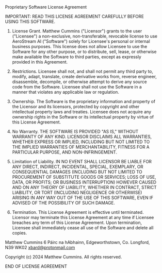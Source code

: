 Proprietary Software License Agreement

IMPORTANT: READ THIS LICENSE AGREEMENT CAREFULLY BEFORE USING THIS SOFTWARE.

1. License Grant. Matthew Cummins ("Licensor") grants to the user ("Licensee") a non-exclusive, non-transferable, revocable license to use AeroStream AI ("Software") solely for Licensee's personal or internal business purposes. This license does not allow Licensee to use the Software for any other purpose, or to distribute, sell, lease, or otherwise make available the Software to third parties, except as expressly provided in this Agreement.

2. Restrictions. Licensee shall not, and shall not permit any third party to, modify, adapt, translate, create derivative works from, reverse engineer, disassemble, decompile, or otherwise attempt to derive any source code from the Software. Licensee shall not use the Software in a manner that violates any applicable law or regulation.

3. Ownership. The Software is the proprietary information and property of the Licensor and its licensors, protected by copyright and other intellectual property laws and treaties. Licensee does not acquire any ownership rights in the Software or its intellectual property by virtue of this License Agreement.

4. No Warranty. THE SOFTWARE IS PROVIDED "AS IS," WITHOUT WARRANTY OF ANY KIND. LICENSOR DISCLAIMS ALL WARRANTIES, WHETHER EXPRESS OR IMPLIED, INCLUDING BUT NOT LIMITED TO THE IMPLIED WARRANTIES OF MERCHANTABILITY, FITNESS FOR A PARTICULAR PURPOSE, AND NON-INFRINGEMENT.

5. Limitation of Liability. IN NO EVENT SHALL LICENSOR BE LIABLE FOR ANY DIRECT, INDIRECT, INCIDENTAL, SPECIAL, EXEMPLARY, OR CONSEQUENTIAL DAMAGES (INCLUDING BUT NOT LIMITED TO PROCUREMENT OF SUBSTITUTE GOODS OR SERVICES; LOSS OF USE, DATA, OR PROFITS; OR BUSINESS INTERRUPTION) HOWEVER CAUSED AND ON ANY THEORY OF LIABILITY, WHETHER IN CONTRACT, STRICT LIABILITY, OR TORT (INCLUDING NEGLIGENCE OR OTHERWISE) ARISING IN ANY WAY OUT OF THE USE OF THIS SOFTWARE, EVEN IF ADVISED OF THE POSSIBILITY OF SUCH DAMAGE.

6. Termination. This License Agreement is effective until terminated. Licensor may terminate this License Agreement at any time if Licensee breaches any term of this License Agreement. Upon termination, Licensee shall immediately cease all use of the Software and delete all copies.

Matthew Cummins
6 Páirc na hAbhainn,
Edgeworthstown,
Co. Longford,
N39 WK02
xbard@protonmail.com

Copyright (c) 2024 Matthew Cummins. All rights reserved.

END OF LICENSE AGREEMENT


